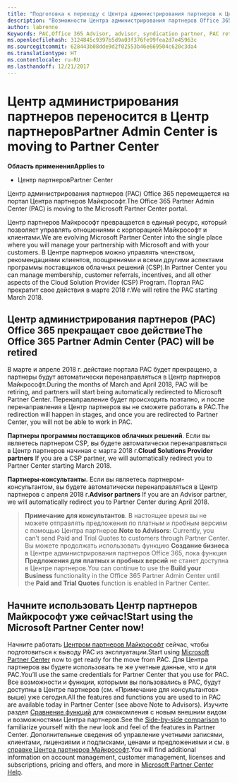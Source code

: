 ```yaml
---
title: "Подготовка к переходу с Центра администрирования партнеров к Центру партнеров | Центр партнеров"
description: "Возможности Центра администрирования партнеров Office 365 переносятся в Центр партнеров."
author: labrenne
Keywords: PAC,Office 365 Advisor, advisor, syndication partner, PAC retire, PAC retiring
ms.openlocfilehash: 3124845c9397b5d9a03f376fe99fea2d7e45963c
ms.sourcegitcommit: 628443b08dde9d2f02553b46e669504c620c3da4
ms.translationtype: HT
ms.contentlocale: ru-RU
ms.lasthandoff: 12/21/2017
---
```

# <a name="partner-admin-center-is-moving-to-partner-center"></a><span data-ttu-id="90dad-103">Центр администрирования партнеров переносится в Центр партнеров</span><span class="sxs-lookup"><span data-stu-id="90dad-103">Partner Admin Center is moving to Partner Center</span></span>

**<span data-ttu-id="90dad-104">Область применения</span><span class="sxs-lookup"><span data-stu-id="90dad-104">Applies to</span></span>**

-  <span data-ttu-id="90dad-105">Центр партнеров</span><span class="sxs-lookup"><span data-stu-id="90dad-105">Partner Center</span></span>

<span data-ttu-id="90dad-106">Центр администрирования партнеров (PAC) Office 365 перемещается на портал Центра партнеров Майкрософт.</span><span class="sxs-lookup"><span data-stu-id="90dad-106">The Office 365 Partner Admin Center (PAC) is moving to the Microsoft Partner Center portal.</span></span>

<span data-ttu-id="90dad-107">Центр партнеров Майкрософт превращается в единый ресурс, который позволяет управлять отношениями с корпорацией Майкрософт и клиентами.</span><span class="sxs-lookup"><span data-stu-id="90dad-107">We are evolving Microsoft Partner Center into the single place where you will manage your partnership with Microsoft and with your customers.</span></span> <span data-ttu-id="90dad-108">В Центре партнеров можно управлять членством, рекомендациями клиентов, поощрениями и всеми другими аспектами программы поставщиков облачных решений (CSP).</span><span class="sxs-lookup"><span data-stu-id="90dad-108">In Partner Center you can manage membership, customer referrals, incentives, and all other aspects of the Cloud Solution Provider (CSP) Program.</span></span> <span data-ttu-id="90dad-109">Портал PAC прекратит свое действия в марте 2018 г.</span><span class="sxs-lookup"><span data-stu-id="90dad-109">We will retire the PAC starting March 2018.</span></span>

## <a name="the-office-365-partner-admin-center-pac-will-be-retired"></a><span data-ttu-id="90dad-110">Центр администрирования партнеров (PAC) Office 365 прекращает свое действие</span><span class="sxs-lookup"><span data-stu-id="90dad-110">The Office 365 Partner Admin Center (PAC) will be retired</span></span>

<span data-ttu-id="90dad-111">В марте и апреле 2018 г. действие портала PAC будет прекращено, а партнеры будут автоматически перенаправляться в Центр партнеров Майкрософт.</span><span class="sxs-lookup"><span data-stu-id="90dad-111">During the months of March and April 2018, PAC will be retiring, and partners will start being automatically redirected to Microsoft Partner Center.</span></span> <span data-ttu-id="90dad-112">Перенаправление будет происходить поэтапно, и после перенаправления в Центр партнеров вы не сможете работать в PAC.</span><span class="sxs-lookup"><span data-stu-id="90dad-112">The redirection will happen in stages, and once you are redirected to Partner Center, you will not be able to work in PAC.</span></span> 

<span data-ttu-id="90dad-113">**Партнеры программы поставщиков облачных решений**. Если вы являетесь партнером CSP, вы будете автоматически перенаправляться в Центр партнеров начиная с марта 2018 г.</span><span class="sxs-lookup"><span data-stu-id="90dad-113">**Cloud Solutions Provider partners** If you are a CSP partner, we will automatically redirect you to Partner Center starting March 2018.</span></span> 

<span data-ttu-id="90dad-114">**Партнеры-консультанты.** Если вы являетесь партнером-консультантом, вы будете автоматически перенаправляться в Центр партнеров с апреля 2018 г.</span><span class="sxs-lookup"><span data-stu-id="90dad-114">**Advisor partners** If you are an Advisor partner, we will automatically redirect you to Partner Center during April 2018.</span></span>

><span data-ttu-id="90dad-115">**Примечание для консультантов**. В настоящее время вы не можете отправлять предложения по платным и пробным версиям с помощью Центра партнеров.</span><span class="sxs-lookup"><span data-stu-id="90dad-115">**Note to Advisors**:  Currently, you can’t send Paid and Trial Quotes to customers through Partner Center.</span></span>  <span data-ttu-id="90dad-116">Вы можете продолжать использовать функцию **Создание бизнеса** в Центре администрирования партнеров Office 365, пока функция **Предложения для платных и пробных версий** не станет доступна в Центре партнеров.</span><span class="sxs-lookup"><span data-stu-id="90dad-116">You can continue to use the **Build your Business** functionality in the Office 365 Partner Admin Center until the **Paid and Trial Quotes** function is enabled in Partner Center.</span></span>

## <a name="start-using-the-microsoft-partner-center-now"></a><span data-ttu-id="90dad-117">Начните использовать Центр партнеров Майкрософт уже сейчас!</span><span class="sxs-lookup"><span data-stu-id="90dad-117">Start using the Microsoft Partner Center now!</span></span>

<span data-ttu-id="90dad-118">Начните работать [Центром партнеров Майкрософт](https://partnercenter.microsoft.com/) сейчас, чтобы подготовиться к выводу PAC из эксплуатации.</span><span class="sxs-lookup"><span data-stu-id="90dad-118">Start using [Microsoft Partner Center](https://partnercenter.microsoft.com/)  now to get ready for the move from PAC.</span></span>  <span data-ttu-id="90dad-119">Для Центра партнеров вы будете использовать те же учетные данные, что и для PAC.</span><span class="sxs-lookup"><span data-stu-id="90dad-119">You’ll use the same credentials for Partner Center that you use for PAC.</span></span> <span data-ttu-id="90dad-120">Все возможности и функции, которыми вы пользовались в PAC, будут доступны в Центре партнеров (см. «Примечание для консультантов» выше) уже сегодня.</span><span class="sxs-lookup"><span data-stu-id="90dad-120">All the features and functions you are used to in PAC are available today in Partner Center (see above Note to Advisors).</span></span> <span data-ttu-id="90dad-121">Изучите раздел [Сравнение функций](moving-from-pac-to-pc.md) для ознакомления с новым внешним видом и возможностями Центра партнеров.</span><span class="sxs-lookup"><span data-stu-id="90dad-121">See the [Side-by-side comparison](moving-from-pac-to-pc.md)  to familiarize yourself with the new look and feel of the features in Partner Center.</span></span>  <span data-ttu-id="90dad-122">Дополнительные сведения об управление учетными записями, клиентами, лицензиями и подписками, ценами и предложениями и см. в [справке Центра партнеров Майкрософт](https://partnercenter.microsoft.com/partner/help).</span><span class="sxs-lookup"><span data-stu-id="90dad-122">You will find additional information on account management, customer management, licenses and subscriptions, pricing and offers, and more in [Microsoft Partner Center Help](https://partnercenter.microsoft.com/partner/help).</span></span>

 